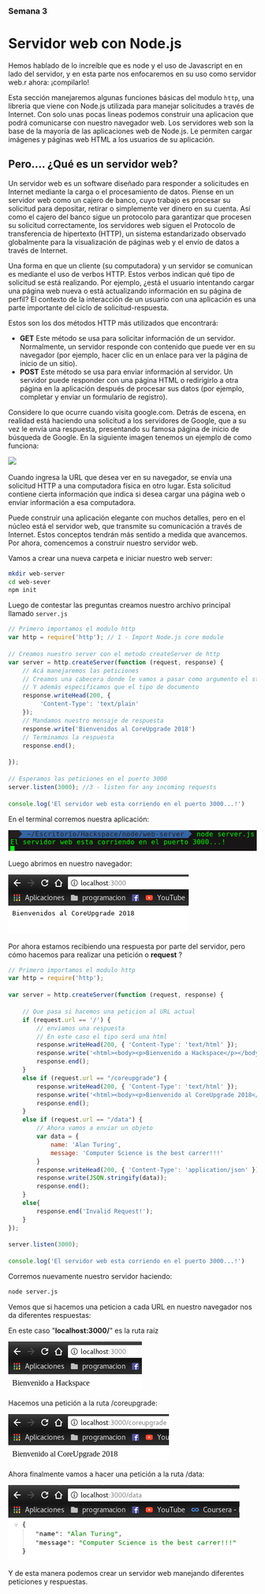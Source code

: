 <h3> Semana 3 </h3>
<h1> Servidor web con Node.js </h1>

Hemos hablado de lo increíble que es node y el uso de Javascript en en lado del servidor, y en esta parte nos enfocaremos en su uso como servidor web.r ahora: ¡compilarlo!

Esta sección manejaremos algunas funciones básicas del modulo `http`, una libreria que viene con Node.js utilizada para manejar solicitudes a través de Internet. Con solo unas pocas lineas podemos construir una aplicacion que podrá comunicarse con nuestro navegador web. Los servidores web son la base de la mayoría de las aplicaciones web de Node.js. Le permiten cargar imágenes y páginas web HTML a los usuarios de su aplicación.

<h2> Pero.... ¿Qué es un servidor web? </h2>

Un servidor web es un software diseñado para responder a solicitudes en Internet mediante la carga o el procesamiento de datos. Piense en un servidor web como un cajero de banco, cuyo trabajo es procesar su solicitud para depositar, retirar o simplemente ver dinero en su cuenta. Así como el cajero del banco sigue un protocolo para garantizar que procesen su solicitud correctamente, los servidores web siguen el Protocolo de transferencia de hipertexto (HTTP), un sistema estandarizado observado globalmente para la visualización de páginas web y el envío de datos a través de Internet.

Una forma en que un cliente (su computadora) y un servidor se comunican es mediante el uso de verbos HTTP. Estos verbos indican qué tipo de solicitud se está realizando. Por ejemplo, ¿está el usuario intentando cargar una página web nueva o está actualizando información en su página de perfil? El contexto de la interacción de un usuario con una aplicación es una parte importante del ciclo de solicitud-respuesta.

Estos son los dos métodos HTTP más utilizados que encontrará:

* __GET__ Este método se usa para solicitar información de un servidor. Normalmente, un servidor responde con contenido que puede ver en su navegador (por ejemplo, hacer clic en un enlace para ver la página de inicio de un sitio).
* __POST__ Este método se usa para enviar información al servidor. Un servidor puede responder con una página HTML o redirigirlo a otra página en la aplicación después de procesar sus datos (por ejemplo, completar y enviar un formulario de registro).

Considere lo que ocurre cuando visita google.com. Detrás de escena, en realidad está haciendo una solicitud a los servidores de Google, que a su vez le envía una respuesta, presentando su famosa página de inicio de búsqueda de Google.  En la siguiente imagen tenemos un ejemplo de como funciona:

<p align-text="center">
    <img src="https://gerardoveliz.files.wordpress.com/2015/07/redes.png">
</p>

Cuando ingresa la URL que desea ver en su navegador, se envía una solicitud HTTP a una computadora física en otro lugar. Esta solicitud contiene cierta información que indica si desea cargar una página web o enviar información a esa computadora.

Puede construir una aplicación elegante con muchos detalles, pero en el núcleo está el servidor web, que transmite su comunicación a través de Internet. Estos conceptos tendrán más sentido a medida que avancemos. Por ahora, comencemos a construir nuestro servidor web.

Vamos a crear una nueva carpeta e iniciar nuestro web server:

```bash
mkdir web-server
cd web-sever
npm init
```

Luego de contestar las preguntas creamos nuestro archivo principal llamado `server.js`

```javascript
// Primero importamos el modulo http
var http = require('http'); // 1 - Import Node.js core module

// Creamos nuestro server con el metodo createServer de http
var server = http.createServer(function (request, response) {
    // Acá manejaremos las peticiones
    // Creamos una cabecera donde le vamos a pasar como argumento el status (200 = OK)
    // Y además especificamos que el tipo de documento
    response.writeHead(200, {
         'Content-Type': 'text/plain'
    });
    // Mandamos nuestro mensaje de respuesta
    response.write('Bienvenidos al CoreUpgrade 2018')
    // Terminamos la respuesta
    response.end();

});

// Esperamos las peticiones en el puerto 3000
server.listen(3000); //3 - listen for any incoming requests

console.log('El servidor web esta corriendo en el puerto 3000...!')
```
En el terminal corremos nuestra aplicación:

<p align-text="center">
    <img src="img/server1.png">
</p>

Luego abrimos en nuestro navegador:

<p align-text="center">
    <img src="img/server2.png">
</p>

Por ahora estamos recibiendo una respuesta por parte del servidor, pero cómo hacemos para realizar una petición o __request__ ?

```javascript
// Primero importamos el modulo http
var http = require('http');

var server = http.createServer(function (request, response) {

    // Que pasa si hacemos una peticion al URL actual
    if (request.url == '/') {
        // enviamos una respuesta
        // En este caso el tipo será una html
        response.writeHead(200, { 'Content-Type': 'text/html' });
        response.write('<html><body><p>Bienvenido a Hackspace</p></body></html>');
        response.end();
    }
    else if (request.url == "/coreupgrade") {
        response.writeHead(200, { 'Content-Type': 'text/html' });
        response.write('<html><body><p>Bienvenido al CoreUpgrade 2018</p></body></html>');
        response.end();
    }
    else if (request.url == "/data") {
        // Ahora vamos a enviar un objeto
        var data = {
            name: 'Alan Turing',
            message: 'Computer Science is the best carrer!!!'
        }
        response.writeHead(200, { 'Content-Type': 'application/json' });
        response.write(JSON.stringify(data));
        response.end();
    }
    else{
        response.end('Invalid Request!');
    }
});

server.listen(3000);

console.log('El servidor web esta corriendo en el puerto 3000...!')
```

Corremos nuevamente nuestro servidor haciendo:

```bash
node server.js
```

Vemos que si hacemos una peticion a cada URL en nuestro navegador nos da diferentes respuestas:

En este caso "__localhost:3000/__" es la ruta raíz
<p align-text="center">
    <img src="img/server3.png">
</p>

Hacemos una petición a la ruta /coreupgrade:

<p align-text="center">
    <img src="img/server4.png">
</p>

Ahora finalmente vamos a hacer una petición a la ruta /data:

<p align-text="center">
    <img src="img/server5.png">
</p>

Y de esta manera podemos crear un servidor web manejando diferentes peticiones y respuestas.
